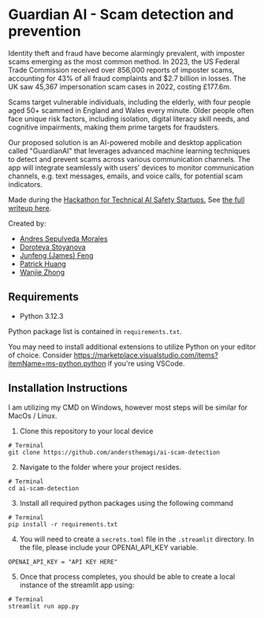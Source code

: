 # Guardian AI - Scam detection and prevention



Identity theft and fraud have become alarmingly prevalent, with imposter scams emerging as the most common method. In 2023, the US Federal Trade Commission received over 856,000 reports of imposter scams, accounting for 43% of all fraud complaints and $2.7 billion in losses. The UK saw 45,367 impersonation scam cases in 2022, costing £177.6m.

Scams target vulnerable individuals, including the elderly, with four people aged 50+ scammed in England and Wales every minute. Older people often face unique risk factors, including isolation, digital literacy skill needs, and cognitive impairments, making them prime targets for fraudsters.

Our proposed solution is an AI-powered mobile and desktop application called "GuardianAI" that leverages advanced machine learning techniques to detect and prevent scams across various communication channels. The app will integrate seamlessly with users' devices to monitor communication channels, e.g. text messages, emails, and voice calls, for potential scam indicators.

Made during the [Hackathon for Technical AI Safety Startups.](https://www.apartresearch.com/event/ais-startup-hackathon) See [the full writeup here](https://docs.google.com/document/d/1SCztrhkaBOqpKkgcZsuhX8VfFEKtrqzWrK09s6eIBsg/edit?usp=sharing). 

Created by:
- [Andres Sepulveda Morales](https://www.linkedin.com/in/andres-sepulveda-morales/)
- [Doroteya Stoyanova](https://www.linkedin.com/in/doroteya-stoyanova-9a4848199/?utm_source=share&utm_campaign=share_via&utm_content=profile&utm_medium=android_app)
- [Junfeng (James) Feng](https://www.linkedin.com/in/junfeng-james-feng-5a22a9263/)
- [Patrick Huang](https://www.linkedin.com/in/patrickphuang/)
- [Wanjie Zhong](https://www.linkedin.com/in/wanjie-zhong-846b25288/)

## Requirements

- Python 3.12.3

Python package list is contained in `requirements.txt`. 

You may need to install additional extensions to utilize Python on your editor of choice. Consider https://marketplace.visualstudio.com/items?itemName=ms-python.python if you're using VSCode. 

## Installation Instructions

I am utilizing my CMD on Windows, however most steps will be similar for MacOs / Linux. 

1. Clone this repository to your local device
```
# Terminal
git clone https://github.com/andersthemagi/ai-scam-detection
```

2. Navigate to the folder where your project resides.
```
# Terminal
cd ai-scam-detection
```

3. Install all required python packages using the following command
```
# Terminal
pip install -r requirements.txt
```

4. You will need to create a `secrets.toml` file in the `.streamlit` directory. In the file, please include your OPENAI_API_KEY variable.

```
OPENAI_API_KEY = "API KEY HERE"
```

5. Once that process completes, you should be able to create a local instance of the streamlit app using:
```
# Terminal
streamlit run app.py
```